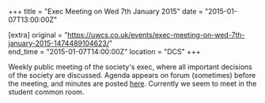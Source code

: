 +++
title = "Exec Meeting on Wed 7th January 2015"
date = "2015-01-07T13:00:00Z"

[extra]
original = "https://uwcs.co.uk/events/exec-meeting-on-wed-7th-january-2015-1474489104623/"    
end_time = "2015-01-07T14:00:00Z"
location = "DCS"
+++

Weekly public meeting of the society's exec, where all important decisions of the society are discussed. Agenda appears on forum (sometimes) before the meeting, and minutes are posted [here](https://uwcs.co.uk/minutes/1/). Currently we seem to meet in the student common room.

